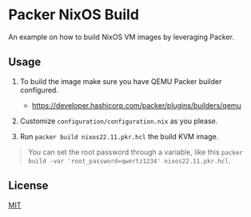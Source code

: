 # Packer NixOS Build

An example on how to build NixOS VM images by leveraging Packer.

## Usage

1. To build the image make sure you have QEMU Packer builder configured.

    * https://developer.hashicorp.com/packer/plugins/builders/qemu

2. Customize `configuration/configuration.nix` as you please.

3. Run `packer build nixos22.11.pkr.hcl` the build KVM image.

> You can set the root password through a variable, like this `packer build
> -var 'root_password=qwertz1234' nixos22.11.pkr.hcl`.

## License

[MIT](https://choosealicense.com/licenses/mit/)
